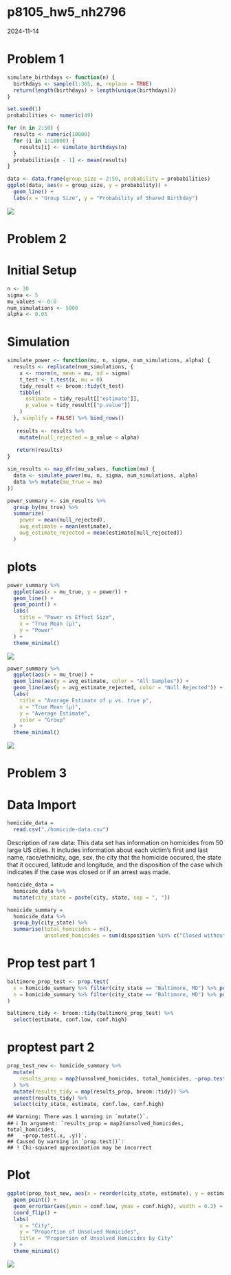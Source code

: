 p8105_hw5_nh2796
================
2024-11-14

# Problem 1

``` r
simulate_birthdays <- function(n) {
  birthdays <- sample(1:365, n, replace = TRUE)
  return(length(birthdays) > length(unique(birthdays)))
}
```

``` r
set.seed(1)
probabilities <- numeric(49)

for (n in 2:50) {
  results <- numeric(10000)
  for (i in 1:10000) {
    results[i] <- simulate_birthdays(n)
  }
  probabilities[n - 1] <- mean(results)
}
```

``` r
data <- data.frame(group_size = 2:50, probability = probabilities)
ggplot(data, aes(x = group_size, y = probability)) + 
  geom_line() + 
  labs(x = "Group Size", y = "Probability of Shared Birthday")
```

![](p8105_hw5_nh2796_files/figure-gfm/unnamed-chunk-3-1.png)<!-- -->

# Problem 2

# Initial Setup

``` r
n <- 30
sigma <- 5
mu_values <- 0:6
num_simulations <- 5000
alpha <- 0.05
```

# Simulation

``` r
simulate_power <- function(mu, n, sigma, num_simulations, alpha) {
  results <- replicate(num_simulations, {
    x <- rnorm(n, mean = mu, sd = sigma)
    t_test <- t.test(x, mu = 0)
    tidy_result <- broom::tidy(t_test)
    tibble(
      estimate = tidy_result[["estimate"]],
      p_value = tidy_result[["p.value"]]
    )
  }, simplify = FALSE) %>% bind_rows()
 
   results <- results %>%
    mutate(null_rejected = p_value < alpha)
  
   return(results)
}
```

``` r
sim_results <- map_dfr(mu_values, function(mu) {
  data <- simulate_power(mu, n, sigma, num_simulations, alpha)
  data %>% mutate(mu_true = mu)
})
```

``` r
power_summary <- sim_results %>%
  group_by(mu_true) %>%
  summarize(
    power = mean(null_rejected),
    avg_estimate = mean(estimate),
    avg_estimate_rejected = mean(estimate[null_rejected])
  )
```

# plots

``` r
power_summary %>%
  ggplot(aes(x = mu_true, y = power)) +
  geom_line() +
  geom_point() +
  labs(
    title = "Power vs Effect Size",
    x = "True Mean (µ)",
    y = "Power"
  ) +
  theme_minimal()
```

![](p8105_hw5_nh2796_files/figure-gfm/unnamed-chunk-8-1.png)<!-- -->

``` r
power_summary %>%
  ggplot(aes(x = mu_true)) +
  geom_line(aes(y = avg_estimate, color = "All Samples")) +
  geom_line(aes(y = avg_estimate_rejected, color = "Null Rejected")) +
  labs(
    title = "Average Estimate of µ vs. true µ",
    x = "True Mean (µ)",
    y = "Average Estimate",
    color = "Group"
  ) +
  theme_minimal()
```

![](p8105_hw5_nh2796_files/figure-gfm/unnamed-chunk-9-1.png)<!-- -->

# **Problem 3**

# Data Import

``` r
homicide_data =
  read.csv("./homicide-data.csv")
```

Description of raw data: This data set has information on homicides from
50 large US cities. It includes information about each victim’s first
and last name, race/ethnicity, age, sex, the city that the homicide
occured, the state that it occured, latitude and longitude, and the
disposition of the case which indicates if the case was closed or if an
arrest was made.

``` r
homicide_data = 
  homicide_data %>%
  mutate(city_state = paste(city, state, sep = ", "))
```

``` r
homicide_summary =
  homicide_data %>%
  group_by(city_state) %>%
  summarise(total_homicides = n(), 
            unsolved_homicides = sum(disposition %in% c("Closed without arrest", "Open/No arrest")))
```

# Prop test part 1

``` r
baltimore_prop_test <- prop.test(
  x = homicide_summary %>% filter(city_state == "Baltimore, MD") %>% pull(unsolved_homicides),
  n = homicide_summary %>% filter(city_state == "Baltimore, MD") %>% pull(total_homicides)
)

baltimore_tidy <- broom::tidy(baltimore_prop_test) %>% 
  select(estimate, conf.low, conf.high)
```

# proptest part 2

``` r
prop_test_new <- homicide_summary %>% 
  mutate(
    results_prop = map2(unsolved_homicides, total_homicides, ~prop.test(.x, .y))
  ) %>% 
  mutate(results_tidy = map(results_prop, broom::tidy)) %>% 
  unnest(results_tidy) %>% 
  select(city_state, estimate, conf.low, conf.high)
```

    ## Warning: There was 1 warning in `mutate()`.
    ## ℹ In argument: `results_prop = map2(unsolved_homicides, total_homicides,
    ##   ~prop.test(.x, .y))`.
    ## Caused by warning in `prop.test()`:
    ## ! Chi-squared approximation may be incorrect

# Plot

``` r
ggplot(prop_test_new, aes(x = reorder(city_state, estimate), y = estimate)) +
  geom_point() +
  geom_errorbar(aes(ymin = conf.low, ymax = conf.high), width = 0.2) +
  coord_flip() + 
  labs(
    x = "City", 
    y = "Proportion of Unsolved Homicides",
    title = "Proportion of Unsolved Homicides by City"
  ) +
  theme_minimal()
```

![](p8105_hw5_nh2796_files/figure-gfm/unnamed-chunk-15-1.png)<!-- -->
